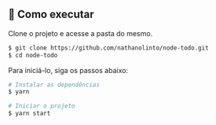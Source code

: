 ## 🚀 Como executar

Clone o projeto e acesse a pasta do mesmo.

```bash
$ git clone https://github.com/nathanolinto/node-todo.git
$ cd node-todo
```

Para iniciá-lo, siga os passos abaixo:
```bash
# Instalar as dependências
$ yarn

# Iniciar o projeto
$ yarn start
